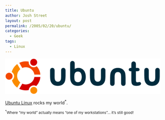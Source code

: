 ```yaml
---
title: Ubuntu
author: Josh Street
layout: post
permalink: /2005/02/20/ubuntu/
categories:
  - Geek
tags:
  - Linux
---
```

<p><a href="http://www.ubuntulinux.org/"><img src="/blog/wp-content/2005/02/ubuntulogo.png" alt="Ubuntu Linux logo" /></a></p>
<p><a href="http://www.ubuntulinux.org/">Ubuntu Linux</a> rocks my world<sup>*</sup>.</p>
<p><small><sup>*</sup>Where &#8220;my world&#8221; actually means &#8220;one of my workstations&#8221;&#8230; it&#8217;s still good!</small></p>
